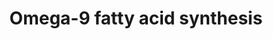 ---
annotations:
- type: Pathway Ontology
  value: unsaturated fatty acid biosynthetic pathway
- type: Pathway Ontology
  value: fatty acid elongation pathway
- type: Pathway Ontology
  value: fatty acid metabolic pathway
authors:
- DeSl
- Eweitz
communities:
- Lipids
description: New PW, homology converted
last-edited: 2021-05-22
organisms:
- Homo sapiens
redirect_from:
- /index.php/Pathway:WP4724
- /instance/WP4724
schema-jsonld:
- '@context': https://schema.org/
  '@id': https://wikipathways.github.io/pathways/WP4724.html
  '@type': Dataset
  creator:
    '@type': Organization
    name: WikiPathways
  description: New PW, homology converted
  keywords:
  - cis-erucic acid
  - Palmitic acid
  - CoA(18:2(6Z,9Z))
  - 24:1(15Z))
  - CoA(18:0)
  - FADS1
  - CoA(20:1(11Z))
  - FADS2
  - ACSL4
  - CoA(20:0)
  - 20:3(5Z,8Z,11Z)
  - ELOVL6
  - CoA(18:1(9Z))
  - Stearic acid
  - CoA(24:0)
  - CoA(26:0)
  - ELOVL3
  - Lignoceric acid
  - Arachidic acid
  - ELOVL5
  - CoA(20:2(8Z,11Z))
  - CoA(22:1(13Z))
  - ACOT2
  - Behenic acid
  - CoA(16:0)
  - 20:2(8Z,11Z)
  - FASN
  - ACSL3
  - CoA(22:0)
  - CoA(16:1(9Z))
  - 16:1(9Z)
  - ELOVL2
  - Cerotic acid
  - Acot1
  - Lauric acid
  - SCD5
  - hSCD1
  - CoA(24:1(15Z))
  - ELOVL1
  - CoA(20:3(5Z,8Z,11Z))
  - Myristic acid
  - 18:2(6Z,9Z)
  - ACSL1
  - Oleic acid
  license: CC0
  name: Omega-9 fatty acid synthesis
seo: CreativeWork
title: Omega-9 fatty acid synthesis
wpid: WP4724
---